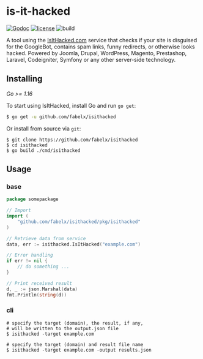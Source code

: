 # is-it-hacked

[![Godoc][godoc-image]][godoc-url]
[![license](http://img.shields.io/badge/license-MIT-blue.svg)](https://github.com/udhos/update-golang/blob/master/LICENSE)
![build](https://github.com/fabelx/isithacked/workflows/Go/badge.svg)

A tool using the [IsItHacked.com](https://www.isithacked.com/sites) service that checks if your site is disguised for the GoogleBot, contains spam links, funny redirects, or otherwise looks hacked. Powered by Joomla, Drupal, WordPress, Magento, Prestashop, Laravel, Codeigniter, Symfony or any other server-side technology.

## Installing
*Go >= 1.16*

To start using IsItHacked, install Go and run `go get`:

```sh
$ go get -u github.com/fabelx/isithacked
```

Or install from source via `git`:
```shell script
$ git clone https://github.com/fabelx/isithacked
$ cd isithacked 
$ go build ./cmd/isithacked
```

## Usage
### base
```go
package somepackage

// Import
import (
    "github.com/fabelx/isithacked/pkg/isithacked"
)

// Retrieve data from service
data, err := isithacked.IsItHacked("example.com")

// Error handling
if err != nil {
    // do something ...
}

// Print received result
d, _ := json.Marshal(data)
fmt.Println(string(d))
```
### cli

```shell script
# specify the target (domain), the result, if any, 
# will be written to the output.json file 
$ isithacked -target example.com

# specify the target (domain) and result file name
$ isithacked -target example.com -output results.json
```

[godoc-image]: https://pkg.go.dev/badge/fabelx/isithacked?utm_source=godoc
[godoc-url]: https://pkg.go.dev/github.com/fabelx/isithacked
